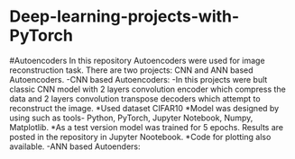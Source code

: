 # Deep-learning-projects-with-PyTorch
#Autoencoders
In this repository Autoencoders were used for image reconstruction task. There are two projects: CNN and ANN based Autoencoders. 
  -CNN based Autoencoders:
     -In this projects were bult classic CNN model with 2 layers convolution encoder which compress the data and 2 layers convolution transpose decoders which attempt to reconstruct the image.         *Used dataset CIFAR10
       *Model was designed by using such as tools- Python, PyTorch, Jupyter Notebook, Numpy, Matplotlib.
       *As a test version model was trained for 5 epochs. Results are posted in the repository in Jupyter Nootebook. 
       *Code for plotting also available.
  -ANN based Autoenders:
    
      
